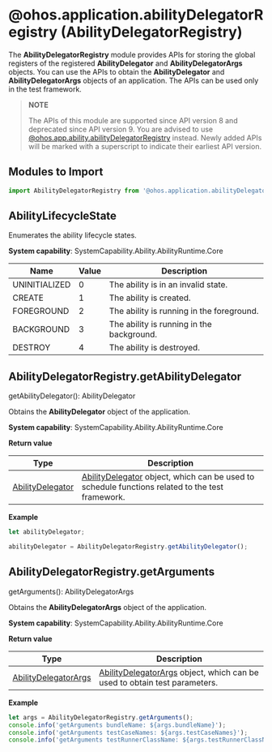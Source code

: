 # @ohos.application.abilityDelegatorRegistry (AbilityDelegatorRegistry)

The **AbilityDelegatorRegistry** module provides APIs for storing the global registers of the registered **AbilityDelegator** and **AbilityDelegatorArgs** objects. You can use the APIs to obtain the **AbilityDelegator** and **AbilityDelegatorArgs** objects of an application. The APIs can be used only in the test framework.

> **NOTE**
> 
> The APIs of this module are supported since API version 8 and deprecated since API version 9. You are advised to use [@ohos.app.ability.abilityDelegatorRegistry](js-apis-app-ability-abilityDelegatorRegistry.md) instead. Newly added APIs will be marked with a superscript to indicate their earliest API version.

## Modules to Import

```ts
import AbilityDelegatorRegistry from '@ohos.application.abilityDelegatorRegistry';
```

## AbilityLifecycleState

Enumerates the ability lifecycle states.

**System capability**: SystemCapability.Ability.AbilityRuntime.Core

| Name         | Value  | Description                       |
| ------------- | ---- | --------------------------- |
| UNINITIALIZED | 0    | The ability is in an invalid state.             |
| CREATE        | 1    | The ability is created.|
| FOREGROUND    | 2    | The ability is running in the foreground.  |
| BACKGROUND    | 3    | The ability is running in the background.  |
| DESTROY       | 4    | The ability is destroyed.|

## AbilityDelegatorRegistry.getAbilityDelegator

getAbilityDelegator(): AbilityDelegator

Obtains the **AbilityDelegator** object of the application.

**System capability**: SystemCapability.Ability.AbilityRuntime.Core

**Return value**

| Type                                                        | Description                                                        |
| ------------------------------------------------------------ | ------------------------------------------------------------ |
| [AbilityDelegator](js-apis-inner-application-abilityDelegator.md#AbilityDelegator) | [AbilityDelegator](js-apis-inner-application-abilityDelegator.md#AbilityDelegator) object, which can be used to schedule functions related to the test framework.|

**Example**

```ts
let abilityDelegator;

abilityDelegator = AbilityDelegatorRegistry.getAbilityDelegator();
```

## AbilityDelegatorRegistry.getArguments

getArguments(): AbilityDelegatorArgs

Obtains the **AbilityDelegatorArgs** object of the application.

**System capability**: SystemCapability.Ability.AbilityRuntime.Core

**Return value**

| Type                                                        | Description                                                        |
| ------------------------------------------------------------ | ------------------------------------------------------------ |
| [AbilityDelegatorArgs](js-apis-inner-application-abilityDelegatorArgs.md#AbilityDelegatorArgs) | [AbilityDelegatorArgs](js-apis-inner-application-abilityDelegatorArgs.md#AbilityDelegatorArgs) object, which can be used to obtain test parameters.|

**Example**

```ts
let args = AbilityDelegatorRegistry.getArguments();
console.info('getArguments bundleName: ${args.bundleName}');
console.info('getArguments testCaseNames: ${args.testCaseNames}');
console.info('getArguments testRunnerClassName: ${args.testRunnerClassName}');
```
